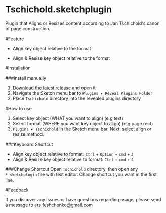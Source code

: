 
# Tschichold.sketchplugin
Plugin that Aligns or Resizes content according to Jan Tschichold's canon of page construction.

#Feature

- Align key object relative to the format






- Align & Resize key object relative to the format







#Installation

###Install manually 

1. [Download the latest release](https://github.com/lucienlee/AlignTo/releases/latest) and open it
2. Navigate the Sketch menu bar to `Plugins ▸ Reveal Plugins Folder`
3. Place `Tschichold` directory into the revealed plugins directory

#How to use

1. Select key object (WHAT you want to align) (e.g text)
2. Select format (WHERE you want key object to align) (e.g page rect)
3. `Plugins ▸ Tschichold` in the Sketch menu bar. Next, select align or resize method.

###Keyboard Shortcut

- Align key object relative to format: `Ctrl` + `Option` + `cmd` + `J`
- Align & Resize key object relative to format: `Ctrl` + `cmd` + `J`


###Change Shortcut
Open `Tschichold` directory, then open any `*.sketchplugin` file with text editor. Change shortcut you want in the first line.


#Feedback

If you discover any issues or have questions regarding usage, please send a message to [ars.feshchenko@gmail.com](mailto:ars.feshchenko@gmail.com)
